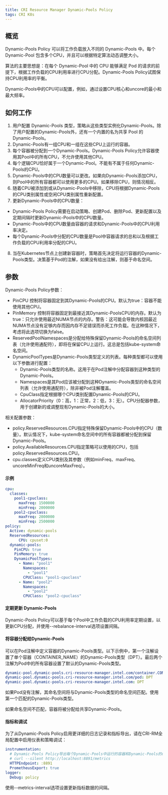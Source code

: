 ```yaml
---
title: CRI Resource Manager Dynamic-Pools Policy
tags: CRI K8s
---
```



## 概览
Dynamic-Pools Policy 可以将工作负载放入不同的 Dynamic-Pools 中。每个 Dynamic-Pool 包含多个CPU，并且可以根据特定算法动态调整大小。

算法的主要思想是：在每个 Dynamic-Pool 中的 CPU 能够满足 Pod 的请求的前提下，根据工作负载的CPU利用率进行CPU分配。Dynamic-Pools Policy试图保持CPU利用率的平衡。

Dynamic-Pools中的CPU可以配置，例如，通过设置CPU核心和uncore的最小和最大频率。
<!--more-->

## 如何工作

1. 用户配置 Dynamic-Pools 类型，策略从这些类型实例化Dynamic-Pools。除了用户配置的Dynamic-Pools外，还有一个内置的名为共享 Pool 的Dynamic-Pools。
2. Dynamic-Pools有一组CPU和一组在这些CPU上运行的容器。
3. 每个容器被分配到一个Dynamic-Pools。Dynamic-Pools Policy允许容器使用其Pool中的所有CPU，不允许使用其他CPU。
4. 每个逻辑CPU恰好属于一个Dynamic-Pool。不能有不属于任何Dynamic-Pools的CPU。
5. Dynamic-Pools中的CPU数量可以更改。如果向Dynamic-Pools添加CPU，则Pool中的所有容器都可以使用更多的CPU。如果移除CPU，则情况相反。
6. 随着CPU被添加到或从Dynamic-Pools中移除，CPU将根据Dynamic-Pools的CPU类别属性或空闲CPU类别属性重新配置。
7. 更新Dynamic-Pools中的CPU数量：
  - Dynamic-Pools Policy需要在启动策略、创建Pod、删除Pod、更新配置以及定期间隔时更新Dynamic-Pools中的CPU数量。
  - Dynamic-Pools中的CPU数量由容器的请求和Dynamic-Pools中的CPU利用率决定。
  - 每个Dynamic-Pools中分配的CPU数量是Pool中容器请求的总和以及根据工作负载的CPU利用率分配的CPU。
8. 当在Kubernetes节点上创建新容器时，策略首先决定将运行容器的Dynamic-Pools类型。决策基于Pod的注解，如果没有给出注解，则基于命名空间。

## 参数
Dynamic-Pools Policy参数：

- PinCPU 控制将容器固定到其Dynamic-Pools的CPU。默认为true：容器不能使用其他CPU。
- PinMemory 控制将容器固定到最接近其Dynamic-PoolsCPU的内存。默认为true：只允许使用最近NUMA节点的内存。警告：这可能会导致内核因最近NUMA节点没有足够内存而因内存不足错误而杀死工作负载。在这种情况下，考虑将此选项切换为false。
- ReservedPoolNamespaces是分配给特殊保留Dynamic-Pools的命名空间列表（允许使用通配符），即将在保留CPU上运行。这总是包括kube-system命名空间。
- DynamicPoolTypes是Dynamic-Pools类型定义的列表。每种类型都可以使用以下参数进行配置：
  - Dynamic-Pools类型的名称。这用于在Pod注解中分配容器到这种类型的Dynamic-Pools。
  - Namespaces是其Pod应该被分配到这种Dynamic-Pools类型的命名空间列表（允许使用通配符），除非被Pod注解覆盖。
  - CpuClass指定根据哪个CPU类别配置Dynamic-Pools的CPU。
  - AllocatorPriority（0：高，1：正常，2：低，3：无）。CPU分配器参数，用于创建新的或调整现有Dynamic-Pools的大小。

相关配置参数：

- policy.ReservedResources.CPU指定特殊保留Dynamic-Pools中的CPU（数量）。默认情况下，kube-system命名空间中的所有容器都被分配到保留Dynamic-Pools。
- policy.AvailableResources.CPU指定策略可以使用的CPU，包括policy.ReservedResources.CPU。
- cpu.classes定义CPU类别及其参数（例如minFreq、maxFreq、uncoreMinFreq和uncoreMaxFreq）。

#### 示例
```yaml
cpu:
  classes:
    pool1-cpuclass:
      maxFreq: 1500000
      minFreq: 2000000
    pool2-cpuclass:
      maxFreq: 2000000
      minFreq: 2500000
policy:
  Active: dynamic-pools
  ReservedResources:
      CPU: cpuset:0
  dynamic-pools:
    PinCPU: true
    PinMemory: true
    DynamicPoolTypes:
      - Name: "pool1"
        Namespaces:
          - "pool1"
        CPUClass: "pool1-cpuclass"
      - Name: "pool2"
        Namespaces:
          - "pool2"
        CPUClass: "pool2-cpuclass"
```
#### 定期更新 Dynamic-Pools
Dynamic-Pools Policy可以基于每个Pool中工作负载的CPU利用率定期设置，以更新CPU分配，并使用--rebalance-interval选项设置间隔。

#### 将容器分配给Dynamic-Pools
可以在Pod注解中定义容器的Dynamic-Pools类型。以下示例中，第一个注解设置了单个容器（CONTAINER_NAME）的Dynamic-Pools类型（DPT）。最后两个注解为Pod中的所有容器设置了默认的Dynamic-Pools类型。
```yaml
dynamic-pool.dynamic-pools.cri-resource-manager.intel.com/container.CONTAINER_NAME: DPT
dynamic-pool.dynamic-pools.cri-resource-manager.intel.com/pod: DPT
dynamic-pool.dynamic-pools.cri-resource-manager.intel.com: DPT
```
如果Pod没有注解，其命名空间将与Dynamic-Pools类型的命名空间匹配。使用第一个匹配的Dynamic-Pools类型。

如果命名空间不匹配，容器将被分配给共享Dynamic-Pools。

#### 指标和调试
为了从Dynamic-Pools Policy启用更详细的日志记录和指标导出，请在CRI-RM全局配置中启用仪表和策略调试：
```yaml
instrumentation:
  # Dynamic-Pools Policy导出每个Dynamic-Pools中运行的容器和Dynamic-Pools的cpusets。可在命令行访问：
  # curl --silent http://localhost:8891/metrics
  HTTPEndpoint: :8891
  PrometheusExport: true
logger:
  Debug: policy
```
使用--metrics-interval选项设置更新指标数据的间隔。
